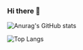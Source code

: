### Hi there 👋




![Anurag's GitHub stats](https://github-readme-stats.vercel.app/api?username=imanghasemiarani&show_icons=true&theme=aura)

![Top Langs](https://github-readme-stats.vercel.app/api/top-langs/?username=imanghasemiarani&layout=compact&theme=radical)


<!--

**ImanGhasemiArani/ImanGhasemiArani** is a ✨ _special_ ✨ repository because its `README.md` (this file) appears on your GitHub profile.

Here are some ideas to get you started:

- 🔭 I’m currently working on ...
- 🌱 I’m currently learning ...
- 👯 I’m looking to collaborate on ...
- 🤔 I’m looking for help with ...
- 💬 Ask me about ...
- 📫 How to reach me: ...
- 😄 Pronouns: ...
- ⚡ Fun fact: ...
-->
